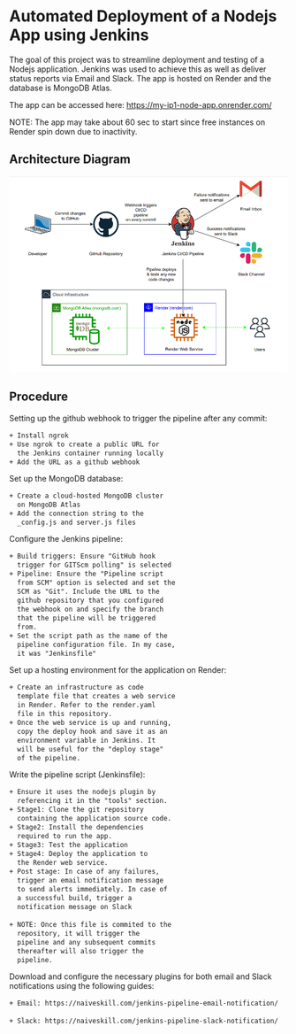 
# Automated Deployment of a Nodejs App using Jenkins

The goal of this project was to streamline deployment and testing of a Nodejs application. Jenkins was used to achieve this as well as deliver status reports via Email and Slack. The app is hosted on Render and the database is MongoDB Atlas.

The app can be accessed here: https://my-ip1-node-app.onrender.com/

NOTE: The app may take about 60 sec to start since free instances on Render spin down due to inactivity.


## Architecture Diagram

![Diagram](Architecture_Diagram.png)
## Procedure
Setting up the github webhook to trigger   the pipeline after any commit:

    + Install ngrok
    + Use ngrok to create a public URL for
      the Jenkins container running locally
    + Add the URL as a github webhook

Set up the MongoDB database:

    + Create a cloud-hosted MongoDB cluster
      on MongoDB Atlas
    + Add the connection string to the
      _config.js and server.js files

Configure the Jenkins pipeline:

    + Build triggers: Ensure "GitHub hook
      trigger for GITScm polling" is selected
    + Pipeline: Ensure the "Pipeline script
      from SCM" option is selected and set the
      SCM as "Git". Include the URL to the
      github repository that you configured
      the webhook on and specify the branch
      that the pipeline will be triggered
      from.
    + Set the script path as the name of the
      pipeline configuration file. In my case,
      it was "Jenkinsfile"

Set up a hosting environment for the application on Render:

    + Create an infrastructure as code
      template file that creates a web service
      in Render. Refer to the render.yaml
      file in this repository.
    + Once the web service is up and running,
      copy the deploy hook and save it as an
      environment variable in Jenkins. It
      will be useful for the "deploy stage"
      of the pipeline.

Write the pipeline script (Jenkinsfile):

    + Ensure it uses the nodejs plugin by
      referencing it in the "tools" section.
    + Stage1: Clone the git repository
      containing the application source code.
    + Stage2: Install the dependencies
      required to run the app.
    + Stage3: Test the application
    + Stage4: Deploy the application to
      the Render web service.
    + Post stage: In case of any failures,
      trigger an email notification message
      to send alerts immediately. In case of
      a successful build, trigger a
      notification message on Slack

    + NOTE: Once this file is commited to the
      repository, it will trigger the
      pipeline and any subsequent commits
      thereafter will also trigger the
      pipeline.

Download and configure the necessary plugins for both email and Slack notifications using the following guides:

    + Email: https://naiveskill.com/jenkins-pipeline-email-notification/

    + Slack: https://naiveskill.com/jenkins-pipeline-slack-notification/



    
